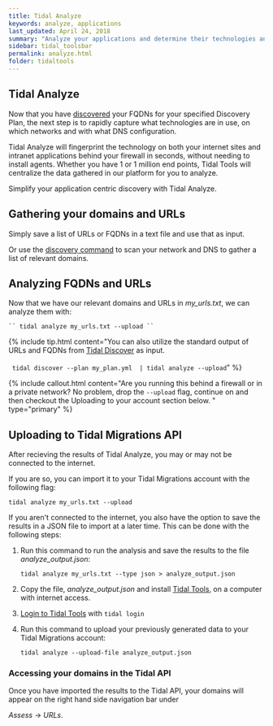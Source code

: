 ```yaml
---
title: Tidal Analyze
keywords: analyze, applications
last_updated: April 24, 2018
summary: "Analyze your applications and determine their technologies and network data."
sidebar: tidal_toolsbar
permalink: analyze.html
folder: tidaltools
---
```



## Tidal Analyze
Now that you have [discovered](discover.html) your FQDNs for your specified Discovery Plan, the next step is to rapidly capture what technologies are in use, on which networks and with what DNS configuration.

Tidal Analyze will fingerprint the technology on both your internet sites and intranet applications behind your firewall in seconds, without needing to install agents. Whether you have 1 or 1 million end points, Tidal Tools will centralize the data gathered in our platform for you to analyze.

Simplify your application centric discovery with Tidal Analyze.

## Gathering your domains and URLs

Simply save a list of URLs or FQDNs in a text file and use that as input.

Or use the [discovery command](discover.html) to scan your network and DNS to gather a list of relevant domains.


## Analyzing FQDNs and URLs
Now that we have our relevant domains and URLs in *my_urls.txt*, we can analyze them with:

    `` tidal analyze my_urls.txt --upload ``

{% include tip.html content="You can also utilize the standard output of URLs and FQDNs from [Tidal Discover](discover.html) as input.<br/><br/> `` tidal discover --plan my_plan.yml  | tidal analyze --upload``"  %}

{% include callout.html content="Are you running this behind a firewall or in a private network? No problem, drop the `--upload` flag, continue on and then checkout the Uploading to your account section below. " type="primary" %}

## Uploading to Tidal Migrations API

After recieving the results of Tidal Analyze, you may or may not be connected to the internet.

If you are so, you can import it to your Tidal Migrations account with the following flag:

`tidal analyze my_urls.txt --upload `

If you aren't connected to the internet, you also have the option to save the results in a JSON file to import at a later time. This can be done with the following steps:

1. Run this command to run the analysis and save the results to the file *analyze_output.json*: 
    

    ``tidal analyze my_urls.txt --type json > analyze_output.json ``

2. Copy the file, *analyze_output.json* and install [Tidal Tools](tidal-tools.html), on a computer with internet access.
3. [Login to Tidal Tools](tidal-tools.html#login) with `tidal login`
4. Run this command to upload your previously generated data to your Tidal Migrations account: 


    `` tidal analyze --upload-file analyze_output.json ``

### Accessing your domains in the Tidal API

Once you have imported the results to the Tidal API, your domains will appear on the right hand side navigation bar under 


*Assess* -> *URLs*.
